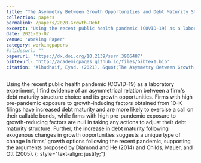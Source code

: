 ```yaml
---
title: "The Asymmetry Between Growth Opportunities and Debt Maturity Structure"
collection: papers
permalink: /papers/2020-Growth-Debt
excerpt: "Using the recent public health pandemic (COVID-19) as a laboratory experiment, I find evidence of an asymmetrical relation between a firm's debt maturity structure choice and its growth opportunities."
date: 2021-05-07
venue: 'Working Paper'
category: workingpapers
#slidesurl: ""
paperurl: 'https://dx.doi.org/10.2139/ssrn.3906487'
bibtexurl: 'http://academicpages.github.io/files/bibtex1.bib'
citation: 'Alhudhaif, Eyad. (2021). &quot;The Asymmetry Between Growth Opportunities and Debt Maturity Structure&quot;. <i>Working Paper</i>.'
---
```

Using the recent public health pandemic (COVID-19) as a laboratory experiment, I find evidence of an asymmetrical relation between a firm's debt maturity structure choice and its growth opportunities. Firms with high pre-pandemic exposure to growth-inducing factors obtained from 10-K filings have increased debt maturity and are more likely to exercise a call on their callable bonds, while firms with high pre-pandemic exposure to growth-reducing factors are null in taking any actions to adjust their debt maturity structure. Further, the increase in debt maturity following exogenous changes in growth opportunities suggests a unique type of change in firms' growth options following the recent pandemic, supporting the arguments proposed by Diamond and He (2014) and Childs, Mauer, and Ott (2005).
{: style="text-align: justify;"}